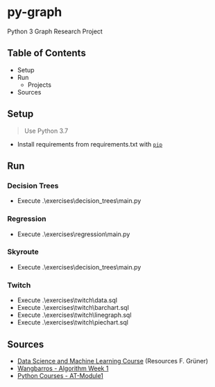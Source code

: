 # py-graph

Python 3 Graph Research Project

## Table of Contents

- Setup
- Run
  - Projects
- Sources

## Setup

> Use Python 3.7

- Install requirements from requirements.txt with [`pip`](https://docs.python.org/3/installing/index.html)

## Run

### Decision Trees

- Execute .\exercises\decision_trees\main.py

### Regression

- Execute .\exercises\regression\main.py

### Skyroute

- Execute .\exercises\decision_trees\main.py

### Twitch

- Execute .\exercises\twitch\data.sql
- Execute .\exercises\twitch\barchart.sql
- Execute .\exercises\twitch\linegraph.sql
- Execute .\exercises\twitch\piechart.sql
  
## Sources

- [Data Science and Machine Learning Course](https://lernen.juvecampus.ch) (Resources F. Grüner)
- [Wangbarros - Algorithm Week 1](https://github.com/Wangbarros/AlgorithmWeek1)
- [Python Courses - AT-Module1](http://linzifan.github.io/python_courses/AT-Module1)

